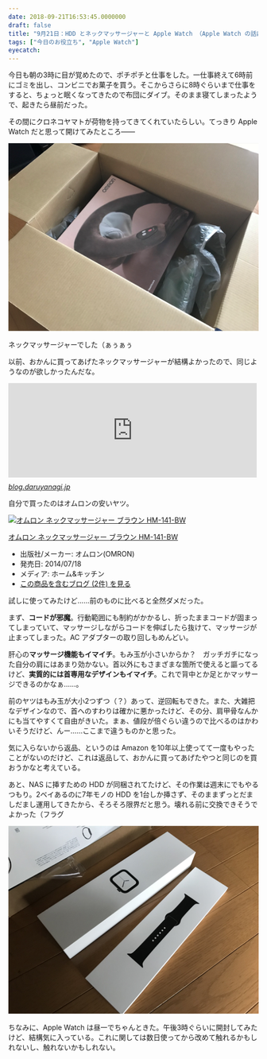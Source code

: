 ```yaml
---
date: 2018-09-21T16:53:45.0000000
draft: false
title: "9月21日：HDD とネックマッサージャーと Apple Watch （Apple Watch の話はあまりない）"
tags: ["今日のお役立ち", "Apple Watch"]
eyecatch: 
---
```

<p>今日も朝の3時に目が覚めたので、ポチポチと仕事をした。一仕事終えて6時前にゴミを出し、コンビニでお菓子を買う。そこからさらに8時ぐらいまで仕事をすると、ちょっと眠くなってきたので布団にダイブ。そのまま寝てしまったようで、起きたら昼前だった。</p><p>その間にクロネコヤマトが荷物を持ってきてくれていたらしい。てっきり Apple Watch だと思って開けてみたところ――</p><p><span itemscope itemtype="http://schema.org/Photograph"><img src="20180921163532.png" alt="f:id:daruyanagi:20180921163532p:plain" title="f:id:daruyanagi:20180921163532p:plain" class="hatena-fotolife" itemprop="image"></span></p><p>ネックマッサージャーでした（ぁぅぁぅ</p><p>以前、おかんに買ってあげたネックマッサージャーが結構よかったので、同じようなのが欲しかったんだな。</p><p><iframe src="https://hatenablog-parts.com/embed?url=https%3A%2F%2Fblog.daruyanagi.jp%2Fentry%2F2018%2F05%2F15%2F180320" title="5月12日：マッサージ器を衝動買いした - だるろぐ" class="embed-card embed-blogcard" scrolling="no" frameborder="0" style="display: block; width: 100%; height: 190px; max-width: 500px; margin: 10px 0px;"></iframe><cite class="hatena-citation"><a href="https://blog.daruyanagi.jp/entry/2018/05/15/180320">blog.daruyanagi.jp</a></cite></p><p>自分で買ったのはオムロンの安いヤツ。</p><p><div class="hatena-asin-detail"><a href="http://www.amazon.co.jp/exec/obidos/ASIN/B00LSG6JSC/bestylesnet-22/"><img src="https://images-fe.ssl-images-amazon.com/images/I/41JhTnOIozL._SL160_.jpg" class="hatena-asin-detail-image" alt="オムロン ネックマッサージャー ブラウン HM-141-BW" title="オムロン ネックマッサージャー ブラウン HM-141-BW"></a><div class="hatena-asin-detail-info"><p class="hatena-asin-detail-title"><a href="http://www.amazon.co.jp/exec/obidos/ASIN/B00LSG6JSC/bestylesnet-22/">オムロン ネックマッサージャー ブラウン HM-141-BW</a></p><ul><li><span class="hatena-asin-detail-label">出版社/メーカー:</span> オムロン(OMRON)</li><li><span class="hatena-asin-detail-label">発売日:</span> 2014/07/18</li><li><span class="hatena-asin-detail-label">メディア:</span> ホーム&キッチン</li><li><a href="http://d.hatena.ne.jp/asin/B00LSG6JSC/bestylesnet-22" target="_blank">この商品を含むブログ (2件) を見る</a></li></ul></div><div class="hatena-asin-detail-foot"></div></div></p><p>試しに使ってみたけど……前のものに比べると全然ダメだった。</p><p>まず、<b>コードが邪魔</b>。行動範囲にも制約がかかるし、折ったままコードが固まってしまっていて、マッサージしながらコードを伸ばしたら抜けて、マッサージが止まってしまった。AC アダプターの取り回しもめんどい。</p><p>肝心の<b>マッサージ機能もイマイチ</b>。もみ玉が小さいからか？　ガッチガチになった自分の肩にはあまり効かない。首以外にもさまざまな箇所で使えると謳ってるけど、<b>実質的には首専用なデザインもイマイチ</b>。これで背中とか足とかマッサージできるのかなぁ……。</p><p>前のヤツはもみ玉が大小2つずつ（？）あって、逆回転もできた。また、大雑把なデザインなので、首へのすわりは確かに悪かったけど、その分、肩甲骨なんかにも当てやすくて自由がきいた。まぁ、値段が倍ぐらい違うので比べるのはかわいそうだけど、んー……ここまで違うものかと思った。</p><p>気に入らないから返品、というのは Amazon を10年以上使ってて一度もやったことがないのだけど、これは返品して、おかんに買ってあげたやつと同じのを買おうかなと考えている。</p><p>あと、NAS に挿すための HDD が同梱されてたけど、その作業は週末にでもやるつもり。2ベイあるのに7年モノの HDD を1台しか挿さず、そのままずっとだましだまし運用してきたから、そろそろ限界だと思う。壊れる前に交換できそうでよかった（フラグ</p><p><span itemscope itemtype="http://schema.org/Photograph"><img src="20180921164909.png" alt="f:id:daruyanagi:20180921164909p:plain" title="f:id:daruyanagi:20180921164909p:plain" class="hatena-fotolife" itemprop="image"></span></p><p>ちなみに、Apple Watch は昼一でちゃんときた。午後3時ぐらいに開封してみたけど、結構気に入っている。これに関しては数日使ってから改めて触れるかもしれないし、触れないかもしれない。</p>
